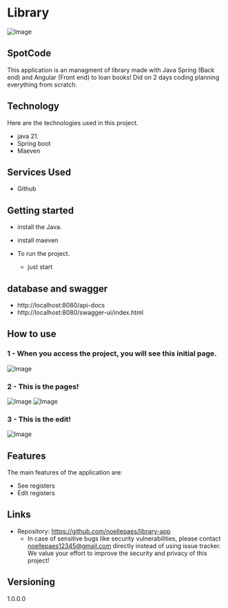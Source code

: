 
# Library



![Image](https://github.com/user-attachments/assets/b73018ed-034c-4694-ab6a-5c24b88ef847)


## SpotCode
This application is an managment of library made with Java Spring (Back end) and Angular (Front end) to loan books! Did on 2 days coding planning everything from scratch.


## Technology 

Here are the technologies used in this project.

* java 21.
* Spring boot
* Maeven

## Services Used

* Github


## Getting started

*  install the Java.
*  install maeven
  
  
* To run the project.
  - just start 

## database and swagger
- http://localhost:8080/api-docs
- http://localhost:8080/swagger-ui/index.html


## How to use

### 1 - When you access the project, you will see this initial page.

![Image](https://github.com/user-attachments/assets/fcbead2c-98dd-42b3-aa3b-7d87fbf03fe8)


### 2 - This is the pages!

![Image](https://github.com/user-attachments/assets/0940a22e-9bc1-4674-8e91-1d0f7028cc77)
![Image](https://github.com/user-attachments/assets/e6696e86-3892-4ce3-a585-2b60b31c37c2)


### 3 - This is the edit!

![Image](https://github.com/user-attachments/assets/457e9bdf-d858-485a-b6fc-f0429a93185f)

## Features

The main features of the application are:
 - See registers
 - Edit registers


## Links
  - Repository: https://github.com/noellepaes/library-app
    - In case of sensitive bugs like security vulnerabilities, please contact
      noellepaes12345@gmail.com directly instead of using issue tracker. We value your effort
      to improve the security and privacy of this project!

  ## Versioning

  1.0.0.0

